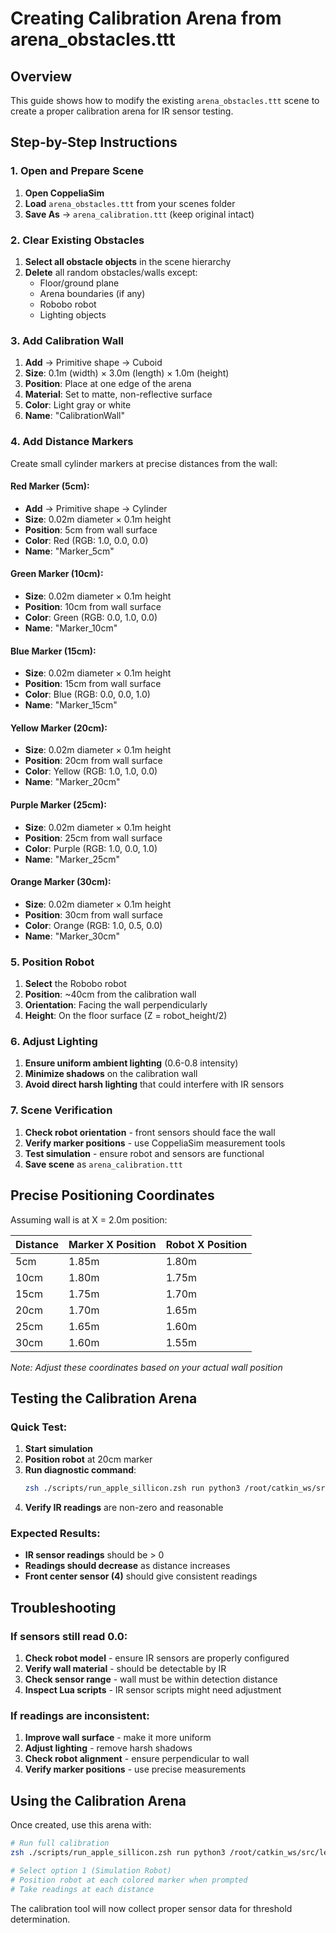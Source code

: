 # Creating Calibration Arena from arena_obstacles.ttt

## Overview
This guide shows how to modify the existing `arena_obstacles.ttt` scene to create a proper calibration arena for IR sensor testing.

## Step-by-Step Instructions

### 1. Open and Prepare Scene
1. **Open CoppeliaSim**
2. **Load** `arena_obstacles.ttt` from your scenes folder
3. **Save As** → `arena_calibration.ttt` (keep original intact)

### 2. Clear Existing Obstacles
1. **Select all obstacle objects** in the scene hierarchy
2. **Delete** all random obstacles/walls except:
   - Floor/ground plane
   - Arena boundaries (if any)
   - Robobo robot
   - Lighting objects

### 3. Add Calibration Wall
1. **Add** → Primitive shape → Cuboid
2. **Size**: 0.1m (width) × 3.0m (length) × 1.0m (height)
3. **Position**: Place at one edge of the arena
4. **Material**: Set to matte, non-reflective surface
5. **Color**: Light gray or white
6. **Name**: "CalibrationWall"

### 4. Add Distance Markers
Create small cylinder markers at precise distances from the wall:

#### Red Marker (5cm):
- **Add** → Primitive shape → Cylinder
- **Size**: 0.02m diameter × 0.1m height
- **Position**: 5cm from wall surface
- **Color**: Red (RGB: 1.0, 0.0, 0.0)
- **Name**: "Marker_5cm"

#### Green Marker (10cm):
- **Size**: 0.02m diameter × 0.1m height
- **Position**: 10cm from wall surface
- **Color**: Green (RGB: 0.0, 1.0, 0.0)
- **Name**: "Marker_10cm"

#### Blue Marker (15cm):
- **Size**: 0.02m diameter × 0.1m height
- **Position**: 15cm from wall surface
- **Color**: Blue (RGB: 0.0, 0.0, 1.0)
- **Name**: "Marker_15cm"

#### Yellow Marker (20cm):
- **Size**: 0.02m diameter × 0.1m height
- **Position**: 20cm from wall surface
- **Color**: Yellow (RGB: 1.0, 1.0, 0.0)
- **Name**: "Marker_20cm"

#### Purple Marker (25cm):
- **Size**: 0.02m diameter × 0.1m height
- **Position**: 25cm from wall surface
- **Color**: Purple (RGB: 1.0, 0.0, 1.0)
- **Name**: "Marker_25cm"

#### Orange Marker (30cm):
- **Size**: 0.02m diameter × 0.1m height
- **Position**: 30cm from wall surface
- **Color**: Orange (RGB: 1.0, 0.5, 0.0)
- **Name**: "Marker_30cm"

### 5. Position Robot
1. **Select** the Robobo robot
2. **Position**: ~40cm from the calibration wall
3. **Orientation**: Facing the wall perpendicularly
4. **Height**: On the floor surface (Z = robot_height/2)

### 6. Adjust Lighting
1. **Ensure uniform ambient lighting** (0.6-0.8 intensity)
2. **Minimize shadows** on the calibration wall
3. **Avoid direct harsh lighting** that could interfere with IR sensors

### 7. Scene Verification
1. **Check robot orientation** - front sensors should face the wall
2. **Verify marker positions** - use CoppeliaSim measurement tools
3. **Test simulation** - ensure robot and sensors are functional
4. **Save scene** as `arena_calibration.ttt`

## Precise Positioning Coordinates

Assuming wall is at X = 2.0m position:

| Distance | Marker X Position | Robot X Position |
|----------|------------------|------------------|
| 5cm      | 1.85m           | 1.80m           |
| 10cm     | 1.80m           | 1.75m           |
| 15cm     | 1.75m           | 1.70m           |
| 20cm     | 1.70m           | 1.65m           |
| 25cm     | 1.65m           | 1.60m           |
| 30cm     | 1.60m           | 1.55m           |

*Note: Adjust these coordinates based on your actual wall position*

## Testing the Calibration Arena

### Quick Test:
1. **Start simulation**
2. **Position robot** at 20cm marker
3. **Run diagnostic command**:
   ```bash
   zsh ./scripts/run_apple_sillicon.zsh run python3 /root/catkin_ws/src/learning_machines/src/learning_machines/calibration_diagnostic.py
   ```
4. **Verify IR readings** are non-zero and reasonable

### Expected Results:
- **IR sensor readings** should be > 0
- **Readings should decrease** as distance increases
- **Front center sensor (4)** should give consistent readings

## Troubleshooting

### If sensors still read 0.0:
1. **Check robot model** - ensure IR sensors are properly configured
2. **Verify wall material** - should be detectable by IR
3. **Check sensor range** - wall must be within detection distance
4. **Inspect Lua scripts** - IR sensor scripts might need adjustment

### If readings are inconsistent:
1. **Improve wall surface** - make it more uniform
2. **Adjust lighting** - remove harsh shadows
3. **Check robot alignment** - ensure perpendicular to wall
4. **Verify marker positions** - use precise measurements

## Using the Calibration Arena

Once created, use this arena with:

```bash
# Run full calibration
zsh ./scripts/run_apple_sillicon.zsh run python3 /root/catkin_ws/src/learning_machines/src/learning_machines/sensor_calibration_tool.py

# Select option 1 (Simulation Robot)
# Position robot at each colored marker when prompted
# Take readings at each distance
```

The calibration tool will now collect proper sensor data for threshold determination.
